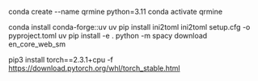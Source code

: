 conda create --name qrmine python=3.11
conda activate qrmine

conda install conda-forge::uv
uv pip install ini2toml
ini2toml setup.cfg -o pyproject.toml
uv pip install -e .
python -m spacy download en_core_web_sm



pip3 install torch==2.3.1+cpu -f https://download.pytorch.org/whl/torch_stable.html